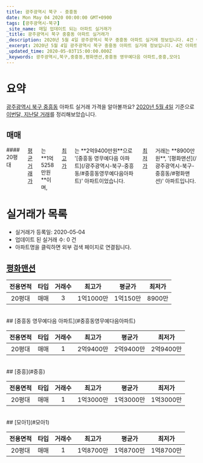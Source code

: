 ```yaml
---
title: 광주광역시 북구 - 중흥동
date: Mon May 04 2020 00:00:00 GMT+0900
tags: [광주광역시-북구]
_site_name: 매일 업데이트 되는 아파트 실거래가
_title: 광주광역시 북구 중흥동 아파트 실거래가
_description: 2020년 5월 4일 광주광역시 북구 중흥동 아파트 실거래 정보입니다. 4건 아파트 정보가 있습니다.
_excerpt: 2020년 5월 4일 광주광역시 북구 중흥동 아파트 실거래 정보입니다. 4건 아파트 정보가 있습니다.
_updated_time: 2020-05-03T15:00:00.000Z
_keywords: 광주광역시,북구,중흥동,평화맨션,중흥동 영무예다음 아파트,중흥,모아1
---
```





# 요약
<ins>광주광역시 북구 중흥동</ins> 아파트 실거래 가격을 알아볼까요? <ins>2020년 5월 4일</ins> 기준으로 <ins>이번달, 지난달 거래</ins>를 정리해보았습니다.

## 매매
<div class="container">
<div class="twelve columns" markdown="1">
#### 20평대
<ins>평균 거래가</ins>는 **1억5258만원**이며, <ins>최고가</ins>는 **2억9400만원**으로 '[중흥동 영무예다음 아파트](/광주광역시-북구-중흥동/#중흥동영무예다음아파트)' 아파트이었습니다. <ins>최저가</ins> 거래는 **8900만원**, '[평화맨션](/광주광역시-북구-중흥동/#평화맨션)' 아파트입니다.
</div>
</div>



# 실거래가 목록
- 실거래가 등록일: 2020-05-04
- 업데이트 된 실거래 수: 0 건
- 아파트명을 클릭하면 외부 검색 페이지로 연결됩니다.

## [평화맨션](#평화맨션)

|전용면적|타입|거래수|최고가|평균가|최저가|
|:---:|:---:|:---:|:---:|:---:|:---:|
|20평대|<span class="deal-type-1">매매</span>|3|1억1000만|1억150만|8900만|

<br/>
## [중흥동 영무예다음 아파트](#중흥동영무예다음아파트)

|전용면적|타입|거래수|최고가|평균가|최저가|
|:---:|:---:|:---:|:---:|:---:|:---:|
|20평대|<span class="deal-type-1">매매</span>|1|2억9400만|2억9400만|2억9400만|

<br/>
## [중흥](#중흥)

|전용면적|타입|거래수|최고가|평균가|최저가|
|:---:|:---:|:---:|:---:|:---:|:---:|
|20평대|<span class="deal-type-1">매매</span>|1|1억3000만|1억3000만|1억3000만|

<br/>
## [모아1](#모아1)

|전용면적|타입|거래수|최고가|평균가|최저가|
|:---:|:---:|:---:|:---:|:---:|:---:|
|20평대|<span class="deal-type-1">매매</span>|1|1억8700만|1억8700만|1억8700만|

<br/>




